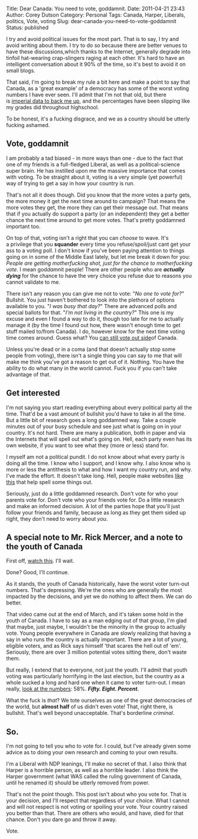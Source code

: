 Title: Dear Canada: You need to vote, goddamnit.
Date: 2011-04-21 23:43
Author: Corey Dutson
Category: Personal
Tags: Canada, Harper, Liberals, politics, Vote, voting
Slug: dear-canada-you-need-to-vote-goddamnit
Status: published

I try and avoid political issues for the most part. That is to say, I
try and avoid writing about them. I try to do so because there are
better venues to have these discussions,which thanks to the Internet,
generally degrade into tinfoil hat-wearing crap-slingers raging at each
other. It's hard to have an intelligent conversation about it 90% of the
time, so it's best to avoid it on small blogs.

That said, I'm going to break my rule a bit here and make a point to say
that Canada, as a 'great example' of a democracy has some of the worst
voting numbers I have ever seen. I'll admit that I'm not that old, but
there is [imperial data to back me
up](http://www.elections.ca/content.aspx?section=ele&dir=turn&document=index&lang=e "Elections Canada - Voter turn out 1867 - 2008"),
and the percentages have been slipping like my grades did throughout
highschool.

To be honest, it's a fucking disgrace, and we as a country should be
utterly fucking ashamed.
<!-- PELICAN_END_SUMMARY -->


Vote, goddamnit
---------------

I am probably a tad biased - in more ways than one - due to the fact
that one of my friends is a full-fledged Liberal, as well as a
political-science super brain. He has instilled upon me the massive
importance that comes with voting. To be straight about it, voting is a
very simple (yet powerful) way of trying to get a say in how your
country is run.

That's not all it does though. Did you know that the more votes a party
gets, the more money it get the next time around to campaign? That means
the more votes they get, the more they can get their message out. That
means that if you actually do support a party (or an independent) they
get a better chance the next time around to get more votes. That's
pretty goddamned important too.

On top of that, voting isn't a right that you can *choose* to wave. It's
a privilege that you **squander** every time you refuse/spoil/just cant
get your ass to a voting poll. I don't know if you've been paying
attention to things going on in some of the Middle East lately, but let
me break it down for you: *People are getting motherfucking shot, just
for the chance to motherfucking vote*. I mean god*damn*it people! There
are other people who are ***actually dying*** for the chance to have the
very choice you refuse due to reasons you cannot validate to me.

There isn't any reason you can give me not to vote: "*No one to vote
for?*" Bullshit. You just haven't bothered to look into the plethora of
options available to you. "*I was busy that day?*" There are advanced
polls and special ballots for that. "*I'm not living in the country?*"
This one is my excuse and even I found a way to do it, though too late
for me to actually manage it (by the time I found out how, there wasn't
enough time to get stuff mailed to/from Canada). I do, however know for
the next time voting time comes around. Guess what? You [can still vote
out
side](http://www.elections.ca/content.aspx?section=vot&dir=reg/svr&document=index&lang=e "Elections Canada - Voting abroad.")of
Canada.

Unless you're dead or in a coma (and that doesn't actually stop some
people from voting), there isn't a single thing you can say to me that
will make me think you've got a reason to get out of it. Nothing. You
have the ability to do what many in the world cannot. Fuck you if you
can't take advantage of that.

Get interested
--------------

I'm not saying you start reading everything about every political party
all the time. That'd be a vast amount of bullshit you'd have to take in
all the time. But a little bit of research goes a long goddamned way.
Take a couple minutes out of your busy schedule and see just what is
going on in your country. It's not hard. There are many a publication,
both in paper and via the Internets that will spell out what's going on.
Hell, each party even has its own website, if you want to see what they
(more or less) stand for.

I myself am not a political pundit. I do not know about what every party
is doing all the time. I know who I support, and I know why. I also know
who is more or less the antithesis to what and how I want my country
run, and why. I've made the effort. It doesn't take long. Hell, people
make websites [like
this](http://shitharperdid.ca.nyud.net/ "Shit Harper Did.") that help
spell some things out.

Seriously, just do a little goddamned research. Don't vote for who your
parents vote for. Don't vote who your friends vote for. Do a little
research and make an informed decision. A lot of the parties hope that
you'll just follow your friends and family, because as long as they get
them sided up right, they don't need to worry about *you*.

A special note to Mr. Rick Mercer, and a note to the youth of Canada
--------------------------------------------------------------------

First off, [watch
this](http://www.youtube.com/watch?v=MhgYhcTl95w "Rick Mercer - Vote young people.").
I'll wait.

Done? Good, I'll continue.

As it stands, the youth of Canada historically, have the worst voter
turn-out numbers. That's depressing. We're the ones who are generally
the most impacted by the decisions, and yet we do nothing to affect
them. We can do better.

That video came out at the end of March, and it's taken some hold in the
youth of Canada. I have to say as a man edging out of that group, I'm
glad that maybe, just maybe, I wouldn't be the minority in the group to
actually vote. Young people everywhere in Canada are slowly realizing
that having a say in who runs the country is actually important. There
are a lot of young, eligible voters, and as Rick says himself 'that
scares the hell out of 'em'. Seriously, there are over 3 million
potential votes sitting there, don't waste them.

But really, I extend that to everyone, not just the youth. I'll admit
that youth voting was particularly horrifying in the last election, but
the country as a whole sucked a long and hard one when it came to voter
turn-out. I mean really, [look at the
numbers](http://www.elections.ca/content.aspx?section=ele&dir=turn&document=index&lang=e "Elections Canada - Voter turnout 1867 - 2008"):
58%. ***Fifty. Eight. Percent.***

What the fuck is *that*? We tote ourselves as one of the
great democracies of the world, but **almost half** of us didn't even
vote! That, right there, is bullshit. That's well beyond unacceptable.
That's borderline *criminal*.

So.
---

I'm not going to tell you who to vote for. I could, but I've already
given some advice as to doing your own research and coming to your own
results.

I'm a Liberal with NDP leanings, I'll make no secret of that. I also
think that Harper is a horrible person, as well as a horrible leader. I
also think the Harper government (what WAS called the ruling government
of Canada, until he renamed it) should be utterly removed from power.

That's not the point though. This post isn't about who you vote for.
That is your decision, and I'll respect that regardless of your choice.
What I cannot and will not respect is not voting or spoiling your vote.
Your country raised you better than that. There are others who would,
and have, died for that chance. Don't you dare go and throw it away.

Vote.
